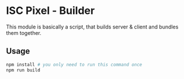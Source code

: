 # ISC Pixel - Builder

This module is basically a script, that builds server & client and bundles them together.

## Usage

```sh
npm install # you only need to run this command once
npm run build
```
